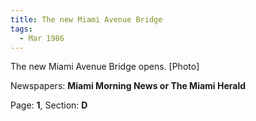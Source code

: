 ```yaml
---  
title: The new Miami Avenue Bridge  
tags:  
  - Mar 1986  
---  
```

  
The new Miami Avenue Bridge opens. [Photo]  
  
Newspapers: **Miami Morning News or The Miami Herald**  
  
Page: **1**, Section: **D** 
